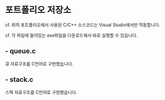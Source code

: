 # 포트폴리오 저장소
cf. 위의 포트폴리오에서 사용된 C/C++ 소스코드는 Visual Studio에서만 작동합니다. 

cf. 각 파일에 들어있는 exe파일을 다운로드해서 바로 실행할 수 있습니다.



## - queue.c
큐 자료구조를 C언어로 구현했습니다.

## - stack.c
스택 자료구조를 C언어로 구현했습니다.

